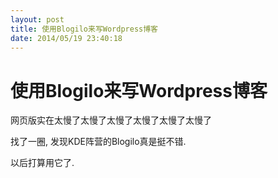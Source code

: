 ```yaml
---
layout: post
title: 使用Blogilo来写Wordpress博客
date: 2014/05/19 23:40:18
---
```


# 使用Blogilo来写Wordpress博客

网页版实在太慢了太慢了太慢了太慢了太慢了太慢了

找了一圈, 发现KDE阵营的Blogilo真是挺不错. 

以后打算用它了. 